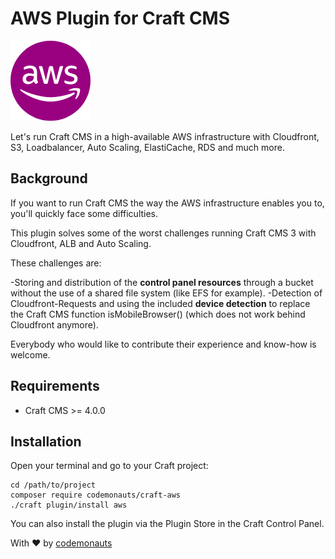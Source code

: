 # AWS Plugin for Craft CMS

![Icon](resources/aws.png)

Let's run Craft CMS in a high-available AWS infrastructure with Cloudfront, S3, Loadbalancer, Auto Scaling, ElastiCache, RDS and much more.

## Background

If you want to run Craft CMS the way the AWS infrastructure enables you to, you'll quickly face some difficulties.

This plugin solves some of the worst challenges running Craft CMS 3 with Cloudfront, ALB and Auto Scaling.

These challenges are:

-Storing and distribution of the **control panel resources** through a bucket without the use of a shared file system (like EFS for example).
-Detection of Cloudfront-Requests and using the included **device detection** to replace the Craft CMS function isMobileBrowser() (which does not work behind Cloudfront anymore).

Everybody who would like to contribute their experience and know-how is welcome.

## Requirements

- Craft CMS >= 4.0.0

## Installation

Open your terminal and go to your Craft project:

``` shell
cd /path/to/project
composer require codemonauts/craft-aws
./craft plugin/install aws
```

You can also install the plugin via the Plugin Store in the Craft Control Panel.

With ❤ by [codemonauts](https://codemonauts.com)
